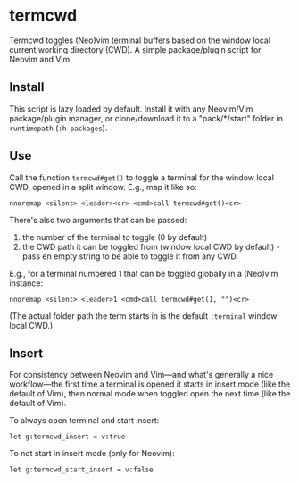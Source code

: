 # termcwd

Termcwd toggles (Neo)vim terminal buffers based on the window local current working directory (CWD). A simple package/plugin script for Neovim and Vim.

## Install

This script is lazy loaded by default. Install it with any Neovim/Vim package/plugin manager, or clone/download it to a "pack/\*/start" folder in `runtimepath` (`:h packages`).

## Use

Call the function `termcwd#get()` to toggle a terminal for the window local CWD,  opened in a split window. E.g., map it like so:

```vim
nnoremap <silent> <leader><cr> <cmd>call termcwd#get()<cr>
```

There's also two arguments that can be passed:

1. the number of the terminal to toggle (0 by default)
2. the CWD path it can be toggled from (window local CWD by default) - pass en empty string to be able to toggle it from any CWD.

E.g., for a terminal numbered 1 that can be toggled globally in a (Neo)vim instance:

```vim
nnoremap <silent> <leader>1 <cmd>call termcwd#get(1, "")<cr>
```

(The actual folder path the term starts in is the default `:terminal` window local CWD.)

## Insert

For consistency between Neovim and Vim—and what's generally a nice workflow—the first time a terminal is opened it starts in insert mode (like the default of Vim), then normal mode when toggled open the next time (like the default of Vim).

To always open terminal and start insert:

```vim
let g:termcwd_insert = v:true
```

To not start in insert mode (only for Neovim):

```vim
let g:termcwd_start_insert = v:false
```

